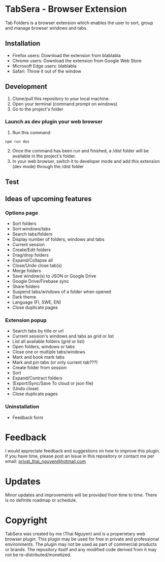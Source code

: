 # TabSera - Browser Extension
Tab Folders is a browser extension which enables the user to sort, group and manage browser windows and tabs.

## Installation

- Firefox users: Download the extension from blablabla
- Chrome users: Download the extension from Google Web Store
- Microsoft Edge users: blablabla
- Safari: Throw it out of the window

## Development

1. Clone/pull this repository to your local machine. 
2. Open your terminal (command prompt on windows)
3. Go to the project's folder

### Launch as dev plugin your web browser

1. Run this command

```
npm run dev
```

2. Once the command has been run and finished, a /dist folder will be available in the project's folder.
3. In your web browser, switch it to developer mode and add this extension (dev mode) through the /dist folder

## Test

## Ideas of upcoming features

### Options page
- Sort folders
- Sort windows/tabs
- Search tabs/folders
- Display number of folders, windows and tabs
- Current session
- Create/Edit folders
- Drag/drop folders
- Expand/Collapse all
- Close/Undo close tab(s)
- Merge folders
- Save window(s) to JSON or Google Drive
- Google Drive/Firebase sync
- Share folders
- Suspend tabs/windows of a folder when opened
- Dark theme
- Language (FI, SWE, EN)
- Close duplicate pages

### Extension popup
- Search tabs by title or url
- Current session's windows and tabs as grid or list
- List all available folders (grid or list)
- Open folders, windows or tabs
- Close one or multiple tabs/windows
- Mark and book mark tabs
- Mark and pin tabs (or only current tab???)
- Create folder from session
- Sort
- Expand/Contract folders
- (Export/Sync/Save To cloud or json file)
- (Undo close)
- Close duplicate pages

### Uninstallation
- Feedback form

# Feedback
I would appreciate feedback and suggestions on how to improve this plugin. If you have time, please post an issue in this repository or contact me per email: privat_thai_nguyen@hotmail.com


# Updates
Minor updates and improvements will be provided from time to time. There is no definite roadmap or schedule.


# Copyright
TabSera was created by me (Thai Nguyen) and is a properietary web browser plugin. This plugin may be used for free in private and professional environments. The plugin may not be used as part of commercial products or brands. The repository itself and any modified code derived from it may not be re-distributed/monetized.
